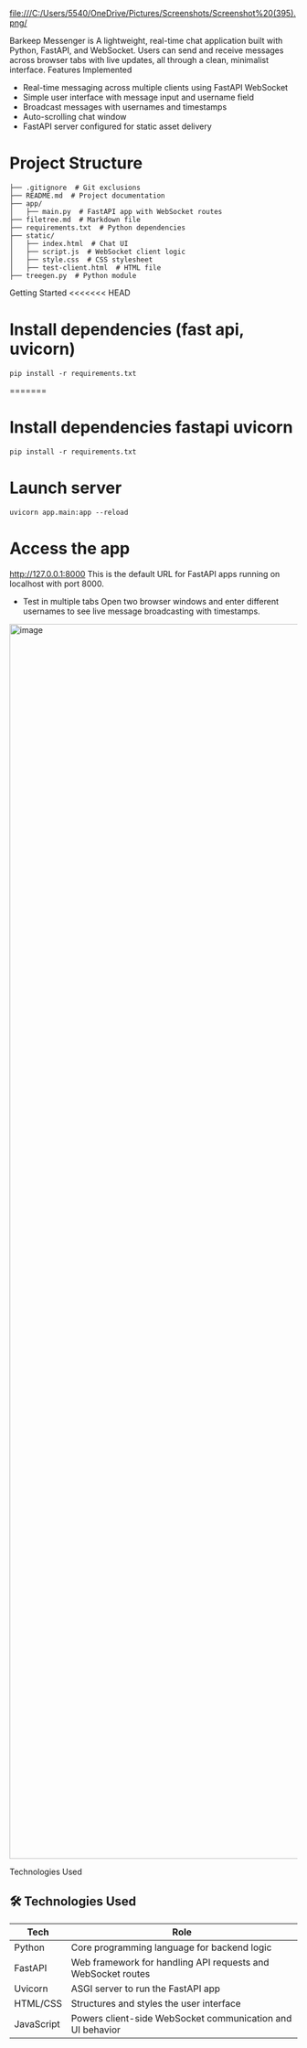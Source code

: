 <file:///C:/Users/5540/OneDrive/Pictures/Screenshots/Screenshot%20(395).png/>

Barkeep Messenger is
A lightweight, real-time chat application built with Python, FastAPI, and WebSocket. Users can send and receive messages across browser tabs with live updates, all through a clean, minimalist interface.
Features Implemented
- Real-time messaging across multiple clients using FastAPI WebSocket
- Simple user interface with message input and username field
- Broadcast messages with usernames and timestamps
- Auto-scrolling chat window
- FastAPI server configured for static asset delivery

Project Structure
=======

```plaintext
├── .gitignore  # Git exclusions
├── README.md  # Project documentation
├── app/
│   ├── main.py  # FastAPI app with WebSocket routes
├── filetree.md  # Markdown file
├── requirements.txt  # Python dependencies
├── static/
│   ├── index.html  # Chat UI
│   ├── script.js  # WebSocket client logic
│   ├── style.css  # CSS stylesheet
│   ├── test-client.html  # HTML file
├── treegen.py  # Python module
```


Getting Started
<<<<<<< HEAD
# Install dependencies (fast api, uvicorn)
```
pip install -r requirements.txt
```
=======
# Install dependencies fastapi uvicorn
```
pip install -r requirements.txt
 ```


# Launch server
``` 
uvicorn app.main:app --reload
 ```



# Access the app
http://127.0.0.1:8000
This is the default URL for FastAPI apps running on localhost with port 8000. 


- Test in multiple tabs
Open two browser windows and enter different usernames to see live message broadcasting with timestamps.
<img width="3840" height="2160" alt="image" src="https://github.com/user-attachments/assets/71559050-e040-4b87-8f8d-6efaa6aa3a14" />


Technologies Used

## 🛠️ Technologies Used

| Tech       | Role                                                        |
|------------|-------------------------------------------------------------|
| Python     | Core programming language for backend logic                 |
| FastAPI    | Web framework for handling API requests and WebSocket routes|
| Uvicorn    | ASGI server to run the FastAPI app                          |
| HTML/CSS   | Structures and styles the user interface                    |
| JavaScript | Powers client-side WebSocket communication and UI behavior |




